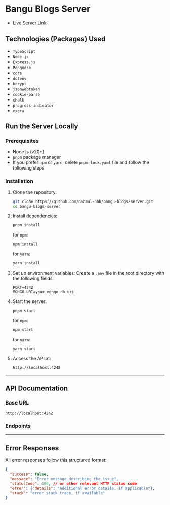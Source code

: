 # Bangu Blogs Server

- [Live Server Link](https://bangu-blogs-server-nhb.vercel.app)

## Technologies (Packages) Used

- `TypeScript`
- `Node.js`
- `Express.js`
- `Mongoose`
- `cors`
- `dotenv`
- `bcrypt`
- `jsonwebtoken`
- `cookie-parse`
- `chalk`
- `progress-indicator`
- `execa`

## Run the Server Locally

### Prerequisites

- Node.js (v20+)
- `pnpm` package manager
- If you prefer `npm` or `yarn`, delete `pnpm-lock.yaml` file and follow the following steps

### Installation

1. Clone the repository:

   ```bash
   git clone https://github.com/nazmul-nhb/bangu-blogs-server.git
   cd bangu-blogs-server
   ```

2. Install dependencies:

   ```bash
   pnpm install
   ```

   for `npm`:

   ```bash
   npm install
   ```

   for `yarn`:

   ```bash
   yarn install
   ```

3. Set up environment variables:
   Create a `.env` file in the root directory with the following fields:

   ```env
   PORT=4242
   MONGO_URI=your_mongo_db_uri
   ```

4. Start the server:

   ```bash
   pnpm start
   ```

   for `npm`:

   ```bash
   npm start
   ```

   for `yarn`:

   ```bash
   yarn start
   ```

5. Access the API at:

   ```bash
   http://localhost:4242
   ```

---

## API Documentation

### Base URL

`http://localhost:4242`

### Endpoints

---

## Error Responses

All error responses follow this structured format:

```json
{
  "success": false,
  "message": "Error message describing the issue",
  "statusCode": 400, // or other relevant HTTP status code
  "error": {"details": "Additional error details, if applicable"},
  "stack": "error stack trace, if available"
}
```
